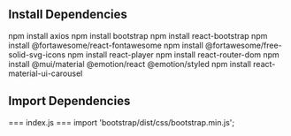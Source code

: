 ## Install Dependencies
npm install axios
npm install bootstrap
npm install react-bootstrap
npm install @fortawesome/react-fontawesome
npm install @fortawesome/free-solid-svg-icons
npm install react-player
npm install react-router-dom
npm install @mui/material @emotion/react @emotion/styled
npm install react-material-ui-carousel


## Import Dependencies
=== index.js ===
import 'bootstrap/dist/css/bootstrap.min.js';
